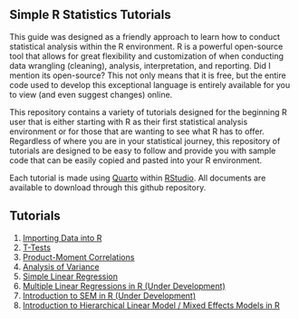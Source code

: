 ## Simple R Statistics Tutorials

This guide was designed as a friendly approach to learn how to conduct statistical analysis within the R environment. R is a powerful open-source tool that allows for great flexibility and customization of when conducting data wrangling (cleaning), analysis, interpretation, and reporting. Did I mention its open-source? This not only means that it is free, but the entire code used to develop this exceptional language is entirely available for you to view (and even suggest changes) online.

This repository contains a variety of tutorials designed for the beginning R user that is either starting with R as their first statistical analysis environment or for those that are wanting to see what R has to offer. Regardless of where you are in your statistical journey, this repository of tutorials are designed to be easy to follow and provide you with sample code that can be easily copied and pasted into your R environment.

Each tutorial is made using [Quarto](https://www.quarto.org) within [RStudio](https://www.rstudio.com). All documents are available to download through this github repository.


## Tutorials

1. [Importing Data into R](ImportingData/importingdata.md)
2. [T-Tests](T-Tests/ttests.md)
3. [Product-Moment Correlations](Correlations/correlations.md)
4. [Analysis of Variance](ANOVA/anova.md)
5. [Simple Linear Regression](SimpleRegression/simpleregression.md)
6. [Multiple Linear Regressions in R (Under Development)]()
7. [Introduction to SEM in R (Under Development)]()
8. [Introduction to Hierarchical Linear Model / Mixed Effects Models in R](HLM/hlm.md)
